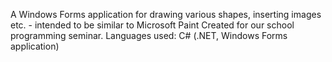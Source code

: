 A Windows Forms application for drawing various shapes, inserting images etc. - intended to be similar to Microsoft Paint
Created for our school programming seminar.
Languages used: C# (.NET, Windows Forms application)

